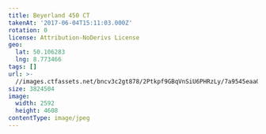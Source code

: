 ```yaml
---
title: Beyerland 450 CT
takenAt: '2017-06-04T15:11:03.000Z'
rotation: 0
license: Attribution-NoDerivs License
geo:
  lat: 50.106283
  lng: 8.773466
tags: []
url: >-
  //images.ctfassets.net/bncv3c2gt878/2Ptkpf9GBqVnSiU6PHRzLy/7a9545eaa0d4f856b2efe33aefc54d36/beyerland-450-ct_35054925466_o
size: 3824504
image:
  width: 2592
  height: 4608
contentType: image/jpeg
---
```


